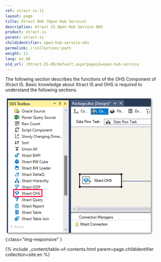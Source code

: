 ```yaml
---
ref: xtract-is-11
layout: page
title: Xtract OHS (Open Hub Service)
description: Xtract IS Open Hub Service OHS
product: xtract-is
parent: xtract-is
childidentifier: open-hub-service-ohs
permalink: /:collection/:path
weight: 11
lang: en_GB
old_url: /Xtract-IS-EN/default.aspx?pageid=open-hub-service
---
```


The following section describes the functions of the OHS Component of Xtract IS.
Basic knowledge about Xtract IS and OHS is required to understand the following sections.

![OHS](/img/content/OHS.png){:class="img-responsive" }

{% include _content/table-of-contents.html parent=page.childidentifier collection=site.en %}